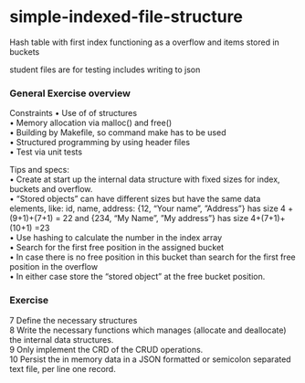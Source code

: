 # simple-indexed-file-structure
Hash table with first index functioning as a overflow and items stored in buckets

student files are for testing includes writing to json

### General Exercise overview
Constraints
• Use of of structures  
• Memory allocation via malloc() and free()  
• Building by Makefile, so command make has to be used  
• Structured programming by using header files  
• Test via unit tests 

Tips and specs:  
• Create at start up the internal data structure with fixed sizes for index, buckets and
overflow.  
• “Stored objects” can have different sizes but have the same data elements, like: id,
name, address: {12, “Your name”, ”Address”} has size 4 +(9+1)+(7+1) = 22 and {234,
“My Name”, ”My address”} has size 4+(7+1)+(10+1) =23  
• Use hashing to calculate the number in the index array  
• Search for the first free position in the assigned bucket  
• In case there is no free position in this bucket than search for the first free position in the
overflow  
• In either case store the “stored object” at the free bucket position.  

### Exercise

7 Define the necessary structures  
8 Write the necessary functions which manages (allocate and deallocate) the internal data
structures.  
9 Only implement the CRD of the CRUD operations.  
10 Persist the in memory data in a JSON formatted or semicolon separated text file, per
line one record.  
